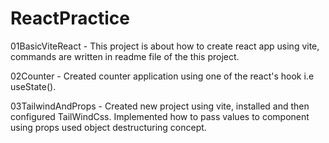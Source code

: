 # ReactPractice

01BasicViteReact - This project is about  how to create react app using vite, commands are written in readme file of the this project.

02Counter - Created counter application using one of the  react's hook i.e useState().   

03TailwindAndProps -    Created new project using vite, installed and then configured TailWindCss. 
                        Implemented how to pass values to component using props used object destructuring concept.